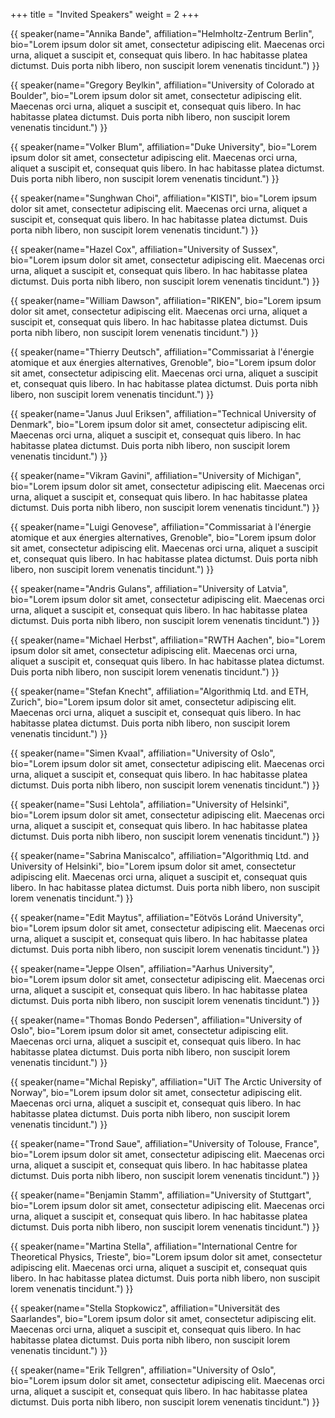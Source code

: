 +++
title = "Invited Speakers"
weight = 2
+++

<!---
To modify the speaker photo: 
1. add the picture into the `speaker-photos` folder; 
2. add `photo="speaker-photos/<file-name>"` to the shortcode call.
-->


{{ speaker(name="Annika Bande", affiliation="Helmholtz-Zentrum Berlin", bio="Lorem ipsum dolor sit amet, consectetur adipiscing elit. Maecenas orci urna, aliquet a suscipit et, consequat quis libero. In hac habitasse platea dictumst. Duis porta nibh libero, non suscipit lorem venenatis tincidunt.") }}

{{ speaker(name="Gregory Beylkin", affiliation="University of Colorado at Boulder", bio="Lorem ipsum dolor sit amet, consectetur adipiscing elit. Maecenas orci urna, aliquet a suscipit et, consequat quis libero. In hac habitasse platea dictumst. Duis porta nibh libero, non suscipit lorem venenatis tincidunt.") }}

{{ speaker(name="Volker Blum", affiliation="Duke University", bio="Lorem ipsum dolor sit amet, consectetur adipiscing elit. Maecenas orci urna, aliquet a suscipit et, consequat quis libero. In hac habitasse platea dictumst. Duis porta nibh libero, non suscipit lorem venenatis tincidunt.") }}

{{ speaker(name="Sunghwan Choi", affiliation="KISTI", bio="Lorem ipsum dolor sit amet, consectetur adipiscing elit. Maecenas orci urna, aliquet a suscipit et, consequat quis libero. In hac habitasse platea dictumst. Duis porta nibh libero, non suscipit lorem venenatis tincidunt.") }}

{{ speaker(name="Hazel Cox", affiliation="University of Sussex", bio="Lorem ipsum dolor sit amet, consectetur adipiscing elit. Maecenas orci urna, aliquet a suscipit et, consequat quis libero. In hac habitasse platea dictumst. Duis porta nibh libero, non suscipit lorem venenatis tincidunt.") }}

{{ speaker(name="William Dawson", affiliation="RIKEN", bio="Lorem ipsum dolor sit amet, consectetur adipiscing elit. Maecenas orci urna, aliquet a suscipit et, consequat quis libero. In hac habitasse platea dictumst. Duis porta nibh libero, non suscipit lorem venenatis tincidunt.") }}

{{ speaker(name="Thierry Deutsch", affiliation="Commissariat à l'énergie atomique et aux énergies alternatives, Grenoble", bio="Lorem ipsum dolor sit amet, consectetur adipiscing elit. Maecenas orci urna, aliquet a suscipit et, consequat quis libero. In hac habitasse platea dictumst. Duis porta nibh libero, non suscipit lorem venenatis tincidunt.") }}

{{ speaker(name="Janus Juul Eriksen", affiliation="Technical University of Denmark", bio="Lorem ipsum dolor sit amet, consectetur adipiscing elit. Maecenas orci urna, aliquet a suscipit et, consequat quis libero. In hac habitasse platea dictumst. Duis porta nibh libero, non suscipit lorem venenatis tincidunt.") }}

{{ speaker(name="Vikram Gavini", affiliation="University of Michigan", bio="Lorem ipsum dolor sit amet, consectetur adipiscing elit. Maecenas orci urna, aliquet a suscipit et, consequat quis libero. In hac habitasse platea dictumst. Duis porta nibh libero, non suscipit lorem venenatis tincidunt.") }}

{{ speaker(name="Luigi Genovese", affiliation="Commissariat à l'énergie atomique et aux énergies alternatives, Grenoble", bio="Lorem ipsum dolor sit amet, consectetur adipiscing elit. Maecenas orci urna, aliquet a suscipit et, consequat quis libero. In hac habitasse platea dictumst. Duis porta nibh libero, non suscipit lorem venenatis tincidunt.") }}

{{ speaker(name="Andris Gulans", affiliation="University of Latvia", bio="Lorem ipsum dolor sit amet, consectetur adipiscing elit. Maecenas orci urna, aliquet a suscipit et, consequat quis libero. In hac habitasse platea dictumst. Duis porta nibh libero, non suscipit lorem venenatis tincidunt.") }}

{{ speaker(name="Michael Herbst", affiliation="RWTH Aachen", bio="Lorem ipsum dolor sit amet, consectetur adipiscing elit. Maecenas orci urna, aliquet a suscipit et, consequat quis libero. In hac habitasse platea dictumst. Duis porta nibh libero, non suscipit lorem venenatis tincidunt.") }}

{{ speaker(name="Stefan Knecht", affiliation="Algorithmiq Ltd. and ETH, Zurich", bio="Lorem ipsum dolor sit amet, consectetur adipiscing elit. Maecenas orci urna, aliquet a suscipit et, consequat quis libero. In hac habitasse platea dictumst. Duis porta nibh libero, non suscipit lorem venenatis tincidunt.") }}

{{ speaker(name="Simen Kvaal", affiliation="University of Oslo", bio="Lorem ipsum dolor sit amet, consectetur adipiscing elit. Maecenas orci urna, aliquet a suscipit et, consequat quis libero. In hac habitasse platea dictumst. Duis porta nibh libero, non suscipit lorem venenatis tincidunt.") }}

{{ speaker(name="Susi Lehtola", affiliation="University of Helsinki", bio="Lorem ipsum dolor sit amet, consectetur adipiscing elit. Maecenas orci urna, aliquet a suscipit et, consequat quis libero. In hac habitasse platea dictumst. Duis porta nibh libero, non suscipit lorem venenatis tincidunt.") }}

{{ speaker(name="Sabrina Maniscalco", affiliation="Algorithmiq Ltd. and University of Helsinki", bio="Lorem ipsum dolor sit amet, consectetur adipiscing elit. Maecenas orci urna, aliquet a suscipit et, consequat quis libero. In hac habitasse platea dictumst. Duis porta nibh libero, non suscipit lorem venenatis tincidunt.") }}

{{ speaker(name="Edit Maytus", affiliation="Eötvös Loránd University", bio="Lorem ipsum dolor sit amet, consectetur adipiscing elit. Maecenas orci urna, aliquet a suscipit et, consequat quis libero. In hac habitasse platea dictumst. Duis porta nibh libero, non suscipit lorem venenatis tincidunt.") }}

{{ speaker(name="Jeppe Olsen", affiliation="Aarhus University", bio="Lorem ipsum dolor sit amet, consectetur adipiscing elit. Maecenas orci urna, aliquet a suscipit et, consequat quis libero. In hac habitasse platea dictumst. Duis porta nibh libero, non suscipit lorem venenatis tincidunt.") }}

{{ speaker(name="Thomas Bondo Pedersen", affiliation="University of Oslo", bio="Lorem ipsum dolor sit amet, consectetur adipiscing elit. Maecenas orci urna, aliquet a suscipit et, consequat quis libero. In hac habitasse platea dictumst. Duis porta nibh libero, non suscipit lorem venenatis tincidunt.") }}

{{ speaker(name="Michal Repisky", affiliation="UiT The Arctic University of Norway", bio="Lorem ipsum dolor sit amet, consectetur adipiscing elit. Maecenas orci urna, aliquet a suscipit et, consequat quis libero. In hac habitasse platea dictumst. Duis porta nibh libero, non suscipit lorem venenatis tincidunt.") }}

{{ speaker(name="Trond Saue", affiliation="University of Tolouse, France", bio="Lorem ipsum dolor sit amet, consectetur adipiscing elit. Maecenas orci urna, aliquet a suscipit et, consequat quis libero. In hac habitasse platea dictumst. Duis porta nibh libero, non suscipit lorem venenatis tincidunt.") }}

{{ speaker(name="Benjamin Stamm", affiliation="University of Stuttgart", bio="Lorem ipsum dolor sit amet, consectetur adipiscing elit. Maecenas orci urna, aliquet a suscipit et, consequat quis libero. In hac habitasse platea dictumst. Duis porta nibh libero, non suscipit lorem venenatis tincidunt.") }}

{{ speaker(name="Martina Stella", affiliation="International Centre for Theoretical Physics, Trieste", bio="Lorem ipsum dolor sit amet, consectetur adipiscing elit. Maecenas orci urna, aliquet a suscipit et, consequat quis libero. In hac habitasse platea dictumst. Duis porta nibh libero, non suscipit lorem venenatis tincidunt.") }}

{{ speaker(name="Stella Stopkowicz", affiliation="Universität des Saarlandes", bio="Lorem ipsum dolor sit amet, consectetur adipiscing elit. Maecenas orci urna, aliquet a suscipit et, consequat quis libero. In hac habitasse platea dictumst. Duis porta nibh libero, non suscipit lorem venenatis tincidunt.") }}

{{ speaker(name="Erik Tellgren", affiliation="University of Oslo", bio="Lorem ipsum dolor sit amet, consectetur adipiscing elit. Maecenas orci urna, aliquet a suscipit et, consequat quis libero. In hac habitasse platea dictumst. Duis porta nibh libero, non suscipit lorem venenatis tincidunt.") }}
